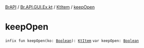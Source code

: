 [BrAPI](../../index.md) / [Br.API.GUI.Ex.kt](../index.md) / [KtItem](index.md) / [keepOpen](./keep-open.md)

# keepOpen

`infix fun keepOpen(ko: `[`Boolean`](https://kotlinlang.org/api/latest/jvm/stdlib/kotlin/-boolean/index.html)`): `[`KtItem`](index.md)
`var keepOpen: `[`Boolean`](https://kotlinlang.org/api/latest/jvm/stdlib/kotlin/-boolean/index.html)